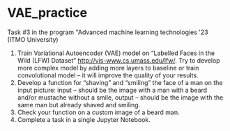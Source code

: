 # VAE_practice
Task #3 in the program "Advanced machine learning technologies '23 (ITMO University)

1. Train Variational Autoencoder (VAE) model on “Labelled Faces in the Wild (LFW) Dataset” http://vis-www.cs.umass.edu/lfw/. Try to develop more complex model by adding more layers to baseline or train convolutional model – it will improve the quality of your results.
2. Develop a function for “shaving” and “smiling” the face of a man on the input picture: input – should be the image with a man with a beard and/or mustache without a smile, output – should be the image with the same man but already shaved and smiling.
3. Check your function on a custom image of a beard man.
4. Complete a task in a single Jupyter Notebook.
